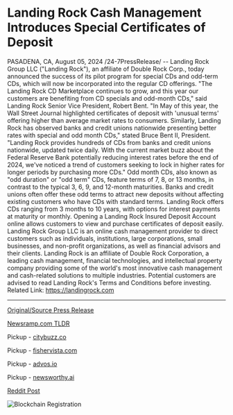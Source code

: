 # Landing Rock Cash Management Introduces Special Certificates of Deposit

PASADENA, CA, August 05, 2024 /24-7PressRelease/ -- Landing Rock Group LLC ("Landing Rock"), an affiliate of Double Rock Corp., today announced the success of its pilot program for special CDs and odd-term CDs, which will now be incorporated into the regular CD offerings. "The Landing Rock CD Marketplace continues to grow, and this year our customers are benefiting from CD specials and odd-month CDs," said Landing Rock Senior Vice President, Robert Bent.  "In May of this year, the Wall Street Journal highlighted certificates of deposit with 'unusual terms' offering higher than average market rates to consumers. Similarly, Landing Rock has observed banks and credit unions nationwide presenting better rates with special and odd month CDs," stated Bruce Bent II, President. "Landing Rock provides hundreds of CDs from banks and credit unions nationwide, updated twice daily. With the current market buzz about the Federal Reserve Bank potentially reducing interest rates before the end of 2024, we've noticed a trend of customers seeking to lock in higher rates for longer periods by purchasing more CDs."  Odd month CDs, also known as "odd duration" or "odd term" CDs, feature terms of 7, 8, or 13 months, in contrast to the typical 3, 6, 9, and 12-month maturities. Banks and credit unions often offer these odd terms to attract new deposits without affecting existing customers who have CDs with standard terms. Landing Rock offers CDs ranging from 3 months to 10 years, with options for interest payments at maturity or monthly. Opening a Landing Rock Insured Deposit Account online allows customers to view and purchase certificates of deposit easily.  Landing Rock Group LLC is an online cash management provider to direct customers such as individuals, institutions, large corporations, small businesses, and non-profit organizations, as well as financial advisors and their clients. Landing Rock is an affiliate of Double Rock Corporation, a leading cash management, financial technologies, and intellectual property company providing some of the world's most innovative cash management and cash-related solutions to multiple industries. Potential customers are advised to read Landing Rock's Terms and Conditions before investing.  Related Link: https://landingrock.com 

---

[Original/Source Press Release](https://www.24-7pressrelease.com/press-release/513080/landing-rock-cash-management-introduces-special-certificates-of-deposit)
                    

[Newsramp.com TLDR](https://newsramp.com/curated-news/landing-rock-group-llc-announces-success-of-pilot-program-for-special-cds-and-odd-term-cds/e3b8069210bc2144c9c11c15acc432e7) 


Pickup - [citybuzz.co](https://citybuzz.co/2024/08/05/landing-rock-cash-management-expands-cd-offerings-with-successful-pilot-program)

Pickup - [fishervista.com](https://fishervista.com/en/landing-rock-cash-management-expands-cd-offerings-with-special-and-odd-term-options/20245478)

Pickup - [advos.io](https://advos.io/en/landing-rock-cash-management-expands-cd-offerings-with-special-and-odd-term-options/20245478)

Pickup - [newsworthy.ai](https://newsworthy.ai/curated/landing-rock-cash-management-expands-cd-offerings-with-special-and-odd-term-options)
 



[Reddit Post](https://www.reddit.com/r/FinancialNewsramp/comments/1ekhksv/landing_rock_group_llc_announces_success_of_pilot/) 



![Blockchain Registration](https://cdn.newsramp.app/24-7PressRelease/qrcode/248/5/jolt12gD.webp)